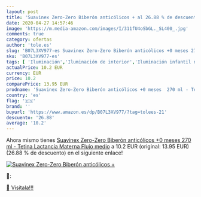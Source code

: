 ```yaml
---
layout: post
title: 'Suavinex Zero-Zero Biberón anticólicos + al 26.88 % de descuento'
date: 2020-04-27 14:57:46
image: 'https://m.media-amazon.com/images/I/311fU4oSbGL._SL400_.jpg'
comments: true
category: ofertas
author: 'tole.es'
slug: 'B07L3XV977-es Suavinex Zero-Zero Biberón anticólicos +0 meses 270 ml -...'
sku: 'B07L3XV977-es'
tags: [ 'Iluminación','Iluminación de interior','Iluminación infantil nocturna','Lámparas e iluminación infantil','Monos para bebés niño','Ropa','Ropa de una pieza para bebés niño','Ropa para bebés','Ropa para bebés niño','biberón','lactancia','suavinex', ]
actualPrice: 10.2 EUR
currency: EUR
price: 10.2
comparePrice: 13.95 EUR
prodname: 'Suavinex Zero-Zero Biberón anticólicos +0 meses  270 ml - Tetina Lactancia Materna  Flujo medio'
country: 'es'
flag: '🇪🇸'
brand: ''
buyurl: 'https://www.amazon.es/dp/B07L3XV977/?tag=tolees-21'
descuento: '26.88'
average: '10.2'
---
```


Ahora mismo tienes [Suavinex Zero-Zero Biberón anticólicos +0 meses  270 ml - Tetina Lactancia Materna  Flujo medio](https://www.amazon.es/dp/B07L3XV977/?tag=tolees-21) a 10.2 EUR (original: 13.95 EUR) (26.88 %  de descuento) en el siguiente enlace!

[![Suavinex Zero-Zero Biberón anticólicos +](https://m.media-amazon.com/images/I/311fU4oSbGL._SL400_.jpg)](https://www.amazon.es/dp/B07L3XV977/?tag=tolees-21)

🔎:


[🛒 Visítala!!!](https://www.amazon.es/dp/B07L3XV977/?tag=tolees-21)
